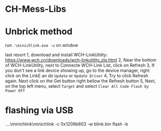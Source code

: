 # CH-Mess-Libs


# Unbrick method
run `.\minichlink.exe -u` on window

last resort
1, download and install WCH-LinkUtility: https://www.wch.cn/downloads/wch-linkutility_zip.html
2, Near the bottom of WCH-LinkUtility, next to Connecte WCH-Link List, click on Refresh
3, If you don't see a link device showing up, go to the device manager, right click on the LinkE an do `Update` or `Update Driver`
4, Try to click Refresh again. Next click on the Get button right bellow the Refresh button
5, Next, on the top left menu, select `Target` and select `Clear All Code Flash by Power Off` 


# flashing via USB

..\..\minichlink\minichlink -c 0x1209b803 -w blink.bin flash -b